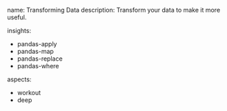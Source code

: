 name: Transforming Data
description: Transform your data to make it more useful.

insights:
  - pandas-apply
  - pandas-map
  - pandas-replace
  - pandas-where

aspects:
  - workout
  - deep 
